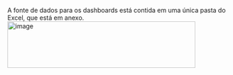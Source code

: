 A fonte de dados para os dashboards está contida em uma única pasta do Excel, que está em anexo.
<img width="423" height="105" alt="image" src="https://github.com/user-attachments/assets/71283bef-df96-4078-9ce2-5e4a7149e866" />
